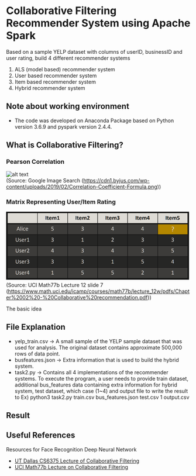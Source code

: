 # Collaborative Filtering Recommender System using Apache Spark

Based on a sample YELP dataset with columns of userID, businessID and user rating, build 4 different recommender systems
1) ALS (model based) recommender system
2) User based recommender system
3) Item based recommender system
4) Hybrid recommender system


## Note about working environment

* The code was developed on Anaconda Package based on Python version 3.6.9 and pyspark version 2.4.4.


## What is Collaborative Filtering?

### Pearson Correlation
![alt text](https://cdn1.byjus.com/wp-content/uploads/2019/02/Correlation-Coefficient-Formula.png)  
(Source: Google Image Search (https://cdn1.byjus.com/wp-content/uploads/2019/02/Correlation-Coefficient-Formula.png))

### Matrix Representing User/Item Rating
![alt text](https://github.com/frozendrpepper/Spark-Recommender-System/blob/master/user_item_matrix.png?raw=true)  
(Source: UCI Math77b Lecture 12 slide 7 (https://www.math.uci.edu/icamp/courses/math77b/lecture_12w/pdfs/Chapter%2002%20-%20Collaborative%20recommendation.pdf))

The basic idea

## File Explanation

* yelp_train.csv -> A small sample of the YELP sample dataset that was used for analysis. The original dataset contains approximate 500,000 rows of data point.
* busfeatures.json -> Extra information that is used to build the hybrid system.
* task2.py -> Contains all 4 implementations of the recommender systems. To execute the program, a user needs to provide train dataset,
              additional bus_features data containing extra information for hybrid system, test dataset, which case (1~4) and output file to write the result to
              Ex) python3 task2.py train.csv bus_features.json test.csv 1 output.csv


## Result



## Useful References

Resources for Face Recognition Deep Neural Network
* [UT Dallas CS6375 Lecture of Collaborative Filtering](https://personal.utdallas.edu/~nrr150130/cs6375/2015fa/lects/Lecture_23_CF.pdf)
* [UCI Math77b Lecture on Collaborative Filtering](https://www.math.uci.edu/icamp/courses/math77b/lecture_12w/pdfs/Chapter%2002%20-%20Collaborative%20recommendation.pdf)
